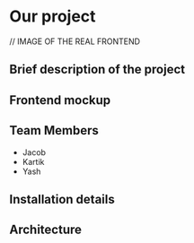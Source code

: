 # Our project
// IMAGE OF THE REAL FRONTEND
## Brief description of the project
## Frontend mockup
## Team Members
- Jacob 
- Kartik
- Yash
## Installation details
## Architecture
